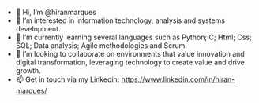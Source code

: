 - 👋 Hi, I’m @hiranmarques
- 👀 I’m interested in information technology, analysis and systems development.
- 🌱 I’m currently learning several languages such as Python; C; Html; Css; SQL; Data analysis; Agile methodologies and Scrum.
- 💞️ I’m looking to collaborate on environments that value innovation and digital transformation, leveraging technology to create value and drive growth.
- 📫 Get in touch via my Linkedin: https://www.linkedin.com/in/hiran-marques/

<!---
hiranmarques/hiranmarques is a ✨ special ✨ repository because its `README.md` (this file) appears on your GitHub profile.
You can click the Preview link to take a look at your changes.
--->
